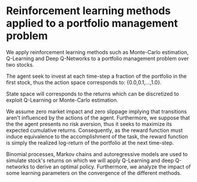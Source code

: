 # Reinforcement learning methods applied to a portfolio management problem

We apply reinforcement learning methods such as Monte-Carlo estimation, Q-Learning and Deep Q-Networks to a portfolio management problem over two stocks. 

The agent seek to invest at each time-step a fraction of the portfolio in the first stock, thus the action space corresponds to: {0.0,0.1,...,1.0}.

State space will corresponds to the returns which can be discretized to exploit Q-Learning or Monte-Carlo estimation.

We assume zero market impact and zero slippage implying that transitions aren't influenced by the actions of the agent. Furthermore, we suppose that the the agent presents no risk aversion, thus it seeks to maximize its expected cumulative returns. Consequently, as the reward function must induce equivalence to the accomplishment of the task, the reward function is simply the realized log-return of the portfolio at the next time-step.

Binomial processes, Markov chains and autoregressive models are used to simulate stock's returns on which we will apply Q-Learning and deep Q-networks to derive an optimal policy. Furthermore, we analyze the impact of some learning parameters on the convergence of the different methods.
